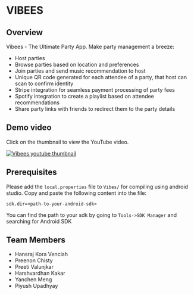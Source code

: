 # VIBEES

## Overview

Vibees - The Ultimate Party App.  Make party management a breeze: 
- Host parties
- Browse parties based on location and preferences
- Join parties and send music recommendation to host
- Unique QR code generated for each attendee of a party, that host can scan to confirm identity
- Stripe integration for seamless payment processing of party fees
- Spotify integration to create a playlist based on attendee recommendations
- Share party links with friends to redirect them to the party details

## Demo video

Click on the thumbnail to view the YouTube video.

[![Vibees youtube thumbnail](http://img.youtube.com/vi/rywky3JG43w/0.jpg)](http://www.youtube.com/watch?v=rywky3JG43w "Vibees Demo")

## Prerequisites

Please add the `local.properties` file to `Vibes/` for compiling using android
studio. Copy and paste the following content into the file:

```
sdk.dir=<path-to-your-android-sdk>
```

You can find the path to your sdk by going to `Tools->SDK Manager` and searching
for Android SDK

## Team Members

- Hansraj Kora Venciah
- Preenon Chisty
- Preeti Valunjkar
- Harshvardhan Kakar
- Yanchen Meng
- Piyush Upadhyay
